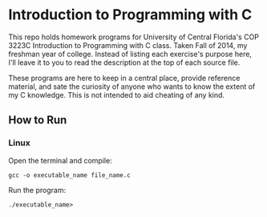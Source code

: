# Introduction to Programming with C

This repo holds homework programs for University of Central Florida's COP 3223C Introduction to Programming with C class. Taken Fall of 2014, my freshman year of college. Instead of listing each exercise's purpose here, I'll leave it to you to read the description at the top of each source file.

These programs are here to keep in a central place, provide reference material, and sate the curiosity of anyone who wants to know the extent of my C knowledge. This is not intended to aid cheating of any kind.

## How to Run

### Linux
Open the terminal and compile:
<pre><code>gcc -o executable_name file_name.c</code></pre>
Run the program:
<pre><code>./executable_name></code></pre>
